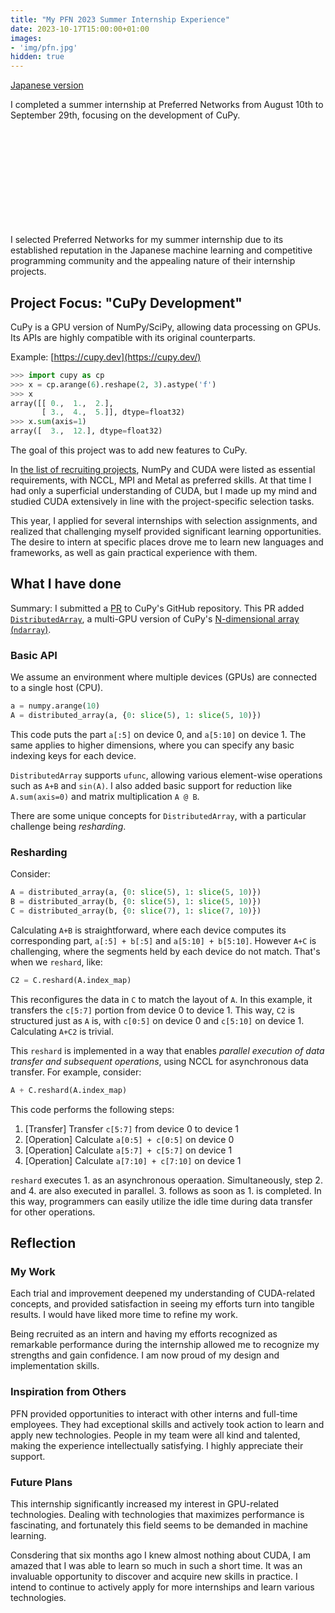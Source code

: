 ```yaml
---
title: "My PFN 2023 Summer Internship Experience"
date: 2023-10-17T15:00:00+01:00
images:
- 'img/pfn.jpg'
hidden: true
---
```


[Japanese version](https://shino16.github.io/blog/post/work/intern-pfn/)

I completed a summer internship at Preferred Networks from August 10th to September 29th, focusing on the development of CuPy.

<div class="iframely-embed"><div class="iframely-responsive" style="height: 140px; padding-bottom: 0; margin-top: 1.5em; margin-bottom: 1.5em;"><a href="https://www.preferred.jp/ja/news/internship2023/" data-iframely-url="//iframely.net/ptE20rS?card=small"></a></div></div><script async src="//iframely.net/embed.js"></script>

I selected Preferred Networks for my summer internship due to its established reputation in the Japanese machine learning and competitive programming community and the appealing nature of their internship projects.

## Project Focus: "CuPy Development"

CuPy is a GPU version of NumPy/SciPy, allowing data processing on GPUs. Its APIs are highly compatible with its original counterparts.

Example: [https://cupy.dev](https://cupy.dev/)

```py
>>> import cupy as cp
>>> x = cp.arange(6).reshape(2, 3).astype('f')
>>> x
array([[ 0.,  1.,  2.],
       [ 3.,  4.,  5.]], dtype=float32)
>>> x.sum(axis=1)
array([  3.,  12.], dtype=float32)
```

The goal of this project was to add new features to CuPy.

In [the list of recruiting projects](https://www.preferred.jp/wp-content/uploads/2023/03/831d7079054f3a9adf79bef7f143a578-1.pdf), NumPy and CUDA were listed as essential requirements, with NCCL, MPI and Metal as preferred skills. At that time I had only a superficial understanding of CUDA, but I made up my mind and studied CUDA extensively in line with the project-specific selection tasks.​

This year, I applied for several internships with selection assignments, and realized that challenging myself provided significant learning opportunities. The desire to intern at specific places drove me to learn new languages and frameworks, as well as gain practical experience with them.

## What I have done

Summary: I submitted a [PR](https://github.com/cupy/cupy/pull/7881) to CuPy's GitHub repository. This PR added [`DistributedArray`](https://cupy--7881.org.readthedocs.build/en/7881/reference/generated/cupyx.distributed.array.DistributedArray.html), a multi-GPU version of CuPy's [N-dimensional array (`ndarray`)](https://docs.cupy.dev/en/stable/reference/generated/cupy.ndarray.html).

### Basic API

We assume an environment where multiple devices (GPUs) are connected to a single host (CPU).

```py
a = numpy.arange(10)
A = distributed_array(a, {0: slice(5), 1: slice(5, 10)})
```

This code puts the part `a[:5]` on device 0, and `a[5:10]` on device 1. The same applies to higher dimensions, where you can specify any basic indexing keys for each device.

`DistributedArray` supports `ufunc`, allowing various element-wise operations such as `A+B` and `sin(A)`. I also added basic support for reduction like `A.sum(axis=0)` and matrix multiplication `A @ B`.

There are some unique concepts for `DistributedArray`, with a particular challenge being *resharding*.

### Resharding

Consider:

```py
A = distributed_array(a, {0: slice(5), 1: slice(5, 10)})
B = distributed_array(b, {0: slice(5), 1: slice(5, 10)})
C = distributed_array(b, {0: slice(7), 1: slice(7, 10)})
```

Calculating `A+B` is straightforward, where each device computes its corresponding part, `a[:5] + b[:5]` and `a[5:10] + b[5:10]`. However `A+C` is challenging, where the segments held by each device do not match. That's when we `reshard`, like:

```py
C2 = C.reshard(A.index_map)
```

This reconfigures the data in `C` to match the layout of `A`. In this example, it transfers the `c[5:7]` portion from device 0 to device 1. This way, `C2` is structured just as `A` is, with `c[0:5]` on device 0 and `c[5:10]` on device 1. Calculating `A+C2` is trivial.

This `reshard` is implemented in a way that enables *parallel execution of data transfer and subsequent operations*, using NCCL for asynchronous data transfer. For example, consider:

```py
A + C.reshard(A.index_map)
```

This code performs the following steps:

1. [Transfer] Transfer `c[5:7]` from device 0 to device 1
2. [Operation] Calculate `a[0:5] + c[0:5]` on device 0
3. [Operation] Calculate `a[5:7] + c[5:7]` on device 1
4. [Operation] Calculate `a[7:10] + c[7:10]` on device 1

`reshard` executes 1. as an asynchronous operaation. Simultaneously, step 2. and 4. are also executed in parallel. 3. follows as soon as 1. is completed. In this way, programmers can easily utilize the idle time during data transfer for other operations.

## Reflection

### My Work

Each trial and improvement deepened my understanding of CUDA-related concepts, and provided satisfaction in seeing my efforts turn into tangible results. I would have liked more time to refine my work.

Being recruited as an intern and having my efforts recognized as remarkable performance during the internship allowed me to recognize my strengths and gain confidence. I am now proud of my design and implementation skills.

### Inspiration from Others

PFN provided opportunities to interact with other interns and full-time employees. They had exceptional skills and actively took action to learn and apply new technologies. People in my team were all kind and talented, making the experience intellectually satisfying. I highly appreciate their support.

### Future Plans

This internship significantly increased my interest in GPU-related technologies. Dealing with technologies that maximizes performance is fascinating, and fortunately this field seems to be demanded in machine learning.

Consdering that six months ago I knew almost nothing about CUDA, I am amazed that I was able to learn so much in such a short time. It was an invaluable opportunity to discover and acquire new skills in practice. I intend to continue to actively apply for more internships and learn various technologies.
